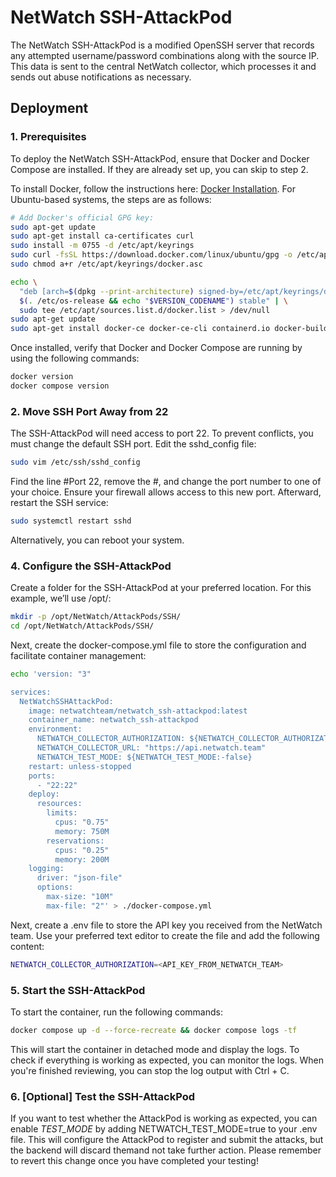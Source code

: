 # NetWatch SSH-AttackPod 

The NetWatch SSH-AttackPod is a modified OpenSSH server that records any attempted username/password combinations along with the source IP. This data is sent to the central NetWatch collector, which processes it and sends out abuse notifications as necessary.

## Deployment

### 1. Prerequisites
To deploy the NetWatch SSH-AttackPod, ensure that Docker and Docker Compose are installed. If they are already set up, you can skip to step 2.

To install Docker, follow the instructions here: [Docker Installation](https://docs.docker.com/engine/install/). For Ubuntu-based systems, the steps are as follows:

```bash
# Add Docker's official GPG key:
sudo apt-get update
sudo apt-get install ca-certificates curl
sudo install -m 0755 -d /etc/apt/keyrings
sudo curl -fsSL https://download.docker.com/linux/ubuntu/gpg -o /etc/apt/keyrings/docker.asc
sudo chmod a+r /etc/apt/keyrings/docker.asc

echo \
  "deb [arch=$(dpkg --print-architecture) signed-by=/etc/apt/keyrings/docker.asc] https://download.docker.com/linux/ubuntu \
  $(. /etc/os-release && echo "$VERSION_CODENAME") stable" | \
  sudo tee /etc/apt/sources.list.d/docker.list > /dev/null
sudo apt-get update
sudo apt-get install docker-ce docker-ce-cli containerd.io docker-buildx-plugin docker-compose-plugin
```
Once installed, verify that Docker and Docker Compose are running by using the following commands:

```bash
docker version
docker compose version
```
### 2. Move SSH Port Away from 22
The SSH-AttackPod will need access to port 22. To prevent conflicts, you must change the default SSH port. Edit the sshd_config file:

```bash
sudo vim /etc/ssh/sshd_config
```
Find the line #Port 22, remove the #, and change the port number to one of your choice. Ensure your firewall allows access to this new port. Afterward, restart the SSH service:

```bash
sudo systemctl restart sshd
```
Alternatively, you can reboot your system.

### 4. Configure the SSH-AttackPod
Create a folder for the SSH-AttackPod at your preferred location. For this example, we’ll use /opt/:

```bash
mkdir -p /opt/NetWatch/AttackPods/SSH/
cd /opt/NetWatch/AttackPods/SSH/
```
Next, create the docker-compose.yml file to store the configuration and facilitate container management:

```bash
echo 'version: "3"

services:
  NetWatchSSHAttackPod:
    image: netwatchteam/netwatch_ssh-attackpod:latest
    container_name: netwatch_ssh-attackpod 
    environment:
      NETWATCH_COLLECTOR_AUTHORIZATION: ${NETWATCH_COLLECTOR_AUTHORIZATION}
      NETWATCH_COLLECTOR_URL: "https://api.netwatch.team"
      NETWATCH_TEST_MODE: ${NETWATCH_TEST_MODE:-false}
    restart: unless-stopped
    ports:
      - "22:22"
    deploy:
      resources:
        limits:
          cpus: "0.75"
          memory: 750M
        reservations:
          cpus: "0.25"
          memory: 200M
    logging:
      driver: "json-file"
      options:
        max-size: "10M"
        max-file: "2"' > ./docker-compose.yml
```
Next, create a .env file to store the API key you received from the NetWatch team. Use your preferred text editor to create the file and add the following content:

```bash
NETWATCH_COLLECTOR_AUTHORIZATION=<API_KEY_FROM_NETWATCH_TEAM>
```

### 5. Start the SSH-AttackPod
To start the container, run the following commands:

```bash
docker compose up -d --force-recreate && docker compose logs -tf
```

This will start the container in detached mode and display the logs. To check if everything is working as expected, you can monitor the logs. When you're finished reviewing, you can stop the log output with Ctrl + C.


### 6. [Optional] Test the SSH-AttackPod
If you want to test whether the AttackPod is working as expected, you can enable *TEST_MODE* by adding NETWATCH_TEST_MODE=true to your .env file. This will configure the AttackPod to register and submit the attacks, but the backend will discard themand not take further action.
Please remember to revert this change once you have completed your testing!
